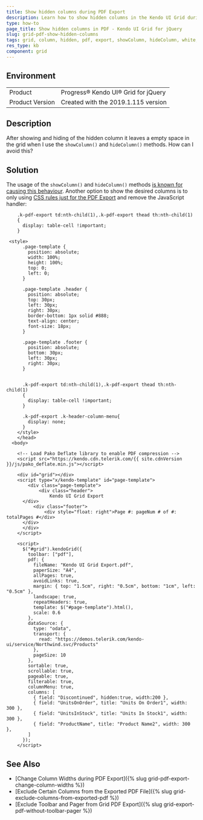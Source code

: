 ```yaml
---
title: Show hidden columns during PDF Export
description: Learn how to show hidden columns in the Kendo UI Grid during PDF Export using only CSS rules.
type: how-to
page_title: Show hidden columns in PDF - Kendo UI Grid for jQuery
slug: grid-pdf-show-hidden-columns
tags: grid, column, hidden, pdf, export, showColumn, hideColumn, white, space
res_type: kb
component: grid
---
```


## Environment

<table>
 <tr>
  <td>Product</td>
  <td>Progress® Kendo UI® Grid for jQuery</td> 
 </tr>
 <tr>
  <td>Product Version</td>
  <td>Created with the 2019.1.115 version</td>
 </tr>
</table>

## Description

After showing and hiding of the hidden column it leaves a empty space in the grid when I use the `showColumn()` and `hideColumn()` methods. How can I avoid this?

## Solution

The usage of the `showColumn()` and `hideColumn()` methods [is known for causing this behaviour](/controls/data-management/grid/columns/widths#using-column-widths-and-scrolling). Another option to show the desired columns is to only using [CSS rules just for the PDF Export](/framework/drawing/pdf-output/custom-appearance#using-the) and remove the JavaScript handler:


```
    .k-pdf-export td:nth-child(1),.k-pdf-export thead th:nth-child(1)
    {
      display: table-cell !important;       
    }
```

```dojo
 <style>
      .page-template {
        position: absolute;
        width: 100%;
        height: 100%;
        top: 0;
        left: 0;
      }

      .page-template .header {
        position: absolute;
        top: 30px;
        left: 30px;
        right: 30px;
        border-bottom: 1px solid #888;
        text-align: center;
        font-size: 18px;
      }

      .page-template .footer {
        position: absolute;
        bottom: 30px;
        left: 30px;
        right: 30px;
      }


      .k-pdf-export td:nth-child(1),.k-pdf-export thead th:nth-child(1)
      {
        display: table-cell !important;        
      }

      .k-pdf-export .k-header-column-menu{
        display: none;
      }
    </style>
    </head>
  <body>

    <!-- Load Pako Deflate library to enable PDF compression -->
    <script src="https://kendo.cdn.telerik.com/{{ site.cdnVersion }}/js/pako_deflate.min.js"></script>

    <div id="grid"></div>
    <script type="x/kendo-template" id="page-template">
        <div class="page-template">
            <div class="header">
                Kendo UI Grid Export
      </div>
          <div class="footer">
              <div style="float: right">Page #: pageNum # of #: totalPages #</div>
      </div>
      </div>
    </script>

    <script>
      $("#grid").kendoGrid({
        toolbar: ["pdf"],
        pdf: {
          fileName: "Kendo UI Grid Export.pdf",
          paperSize: "A4",
          allPages: true,
          avoidLinks: true,
          margin: { top: "1.5cm", right: "0.5cm", bottom: "1cm", left: "0.5cm" },
          landscape: true,
          repeatHeaders: true,
          template: $("#page-template").html(),
          scale: 0.6
        },
        dataSource: {
          type: "odata",
          transport: {
            read: "https://demos.telerik.com/kendo-ui/service/Northwind.svc/Products"
          },
          pageSize: 10
        },
        sortable: true,
        scrollable: true,
        pageable: true,
        filterable: true,
        columnMenu: true,
        columns: [
          { field: "Discontinued", hidden:true, width:200 },
          { field: "UnitsOnOrder", title: "Units On Order1", width: 300 },
          { field: "UnitsInStock", title: "Units In Stock1", width: 300 },
          { field: "ProductName", title: "Product Name2", width: 300 },
        ]
      });
    </script>
```

## See Also

* [Change Column Widths during PDF Export]({% slug grid-pdf-export-change-column-widths %})
* [Exclude Certain Columns from the Exported PDF File]({% slug grid-exclude-columns-from-exported-pdf %})
* [Exclude Toolbar and Pager from Grid PDF Export]({% slug grid-export-pdf-without-toolbar-pager %})
